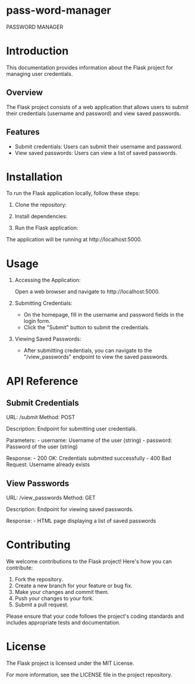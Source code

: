 # pass-word-manager
PASSWORD MANAGER

Introduction
============

This documentation provides information about the Flask project for managing user credentials.

Overview
--------

The Flask project consists of a web application that allows users to submit their credentials (username and password) and view saved passwords.

Features
--------

- Submit credentials: Users can submit their username and password.
- View saved passwords: Users can view a list of saved passwords.


Installation
============

To run the Flask application locally, follow these steps:

1. Clone the repository:


2. Install dependencies:


3. Run the Flask application:


The application will be running at http://localhost:5000.

Usage
=====

1. Accessing the Application:

   Open a web browser and navigate to http://localhost:5000.

2. Submitting Credentials:

   - On the homepage, fill in the username and password fields in the login form.
   - Click the "Submit" button to submit the credentials.

3. Viewing Saved Passwords:

   - After submitting credentials, you can navigate to the "/view_passwords" endpoint to view the saved passwords.

API Reference
=============

Submit Credentials
------------------

URL: /submit
Method: POST

Description:
    Endpoint for submitting user credentials.

Parameters:
    - username: Username of the user (string)
    - password: Password of the user (string)

Response:
    - 200 OK: Credentials submitted successfully
    - 400 Bad Request: Username already exists

View Passwords
--------------

URL: /view_passwords
Method: GET

Description:
    Endpoint for viewing saved passwords.

Response:
    - HTML page displaying a list of saved passwords

Contributing
============

We welcome contributions to the Flask project! Here's how you can contribute:

1. Fork the repository.
2. Create a new branch for your feature or bug fix.
3. Make your changes and commit them.
4. Push your changes to your fork.
5. Submit a pull request.

Please ensure that your code follows the project's coding standards and includes appropriate tests and documentation.

License
=======

The Flask project is licensed under the MIT License.

For more information, see the LICENSE file in the project repository.


